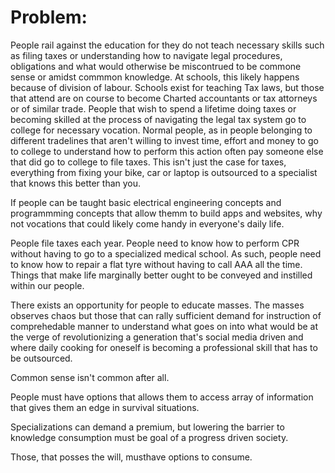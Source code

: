 # Problem:

People rail against the education for they do not teach necessary skills such as filing taxes or understanding how to navigate legal procedures, obligations and what would otherwise be miscontrued to be commone sense or amidst commmon knowledge.
At schools, this likely happens because of division of labour. Schools exist for teaching Tax laws, but those that attend are on course to become Charted accountants or tax attorneys or of similar trade. People that wish to spend a lifetime doing taxes or becoming skilled at the process of navigating the legal tax system go to college for necessary vocation. Normal people, as in people belonging to different tradelines that aren't willing to invest time, effort and money to go to college to understand how to perform this action often pay someone else that did go to college to file taxes. This isn't just the case for taxes, everything from fixing your bike, car or laptop is outsourced to a specialist that knows this better than you.

If people can be taught basic electrical engineering concepts and programmming concepts that allow themm to build apps and websites, why not vocations that could likely come handy in everyone's daily life.

People file taxes each year. People need to know how to perform CPR without having to go to a specialized medical school. As such, people need to  know how to repair a flat tyre without having to call AAA all the time.
Things that make life marginally better ought to be conveyed and instilled within our people.

There exists an opportunity for people to educate masses. The masses observes chaos but those that can rally sufficient demand for instruction of comprehedable manner to understand what goes on into what would be at the verge of revolutionizing a generation that's  social media driven and where daily cooking for oneself is becoming a professional skill that has to be outsourced.

Common sense isn't common after all.

People must have options that allows them to access array of information that gives them an edge in survival situations.

Specializations can demand a premium, but lowering the barrier to knowledge consumption must be goal of a progress driven society.

Those, that posses the will, musthave options to consume.
